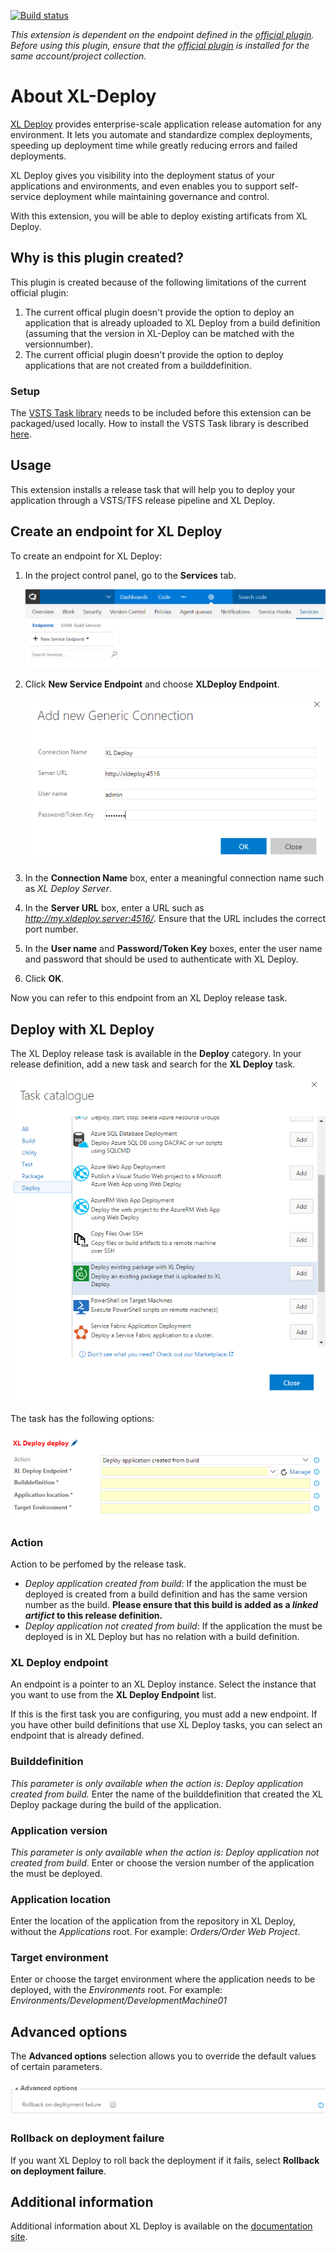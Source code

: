 [![Build status](https://ci.appveyor.com/api/projects/status/q2kbyb3n1fomrj5n?svg=true)](https://ci.appveyor.com/project/mvdiemen/xldeployrelease-vststask)

*This extension is dependent on the endpoint defined in the [official plugin](https://marketplace.visualstudio.com/items?itemName=xebialabs.tfs2015-xl-deploy-plugin). Before using this plugin, ensure that the [official plugin](https://marketplace.visualstudio.com/items?itemName=xebialabs.tfs2015-xl-deploy-plugin) is installed for the same account/project collection.*

# About XL-Deploy
[XL Deploy](https://xebialabs.com/products/xl-deploy/) provides enterprise-scale application release automation for any environment. It lets you automate and standardize complex deployments, speeding up deployment time while greatly reducing errors and failed deployments.

XL Deploy gives you visibility into the deployment status of your applications and environments, and even enables you to support self-service deployment while maintaining governance and control.

With this extension, you will be able to deploy existing artificats from XL Deploy.

## Why is this plugin created?
This plugin is created because of the following limitations of the current official plugin:
1. The current offical plugin doesn't provide the option to deploy an application that is already uploaded to XL Deploy from a build definition (assuming that the version in XL-Deploy can be matched with the versionnumber). 
1. The current official plugin doesn't provide the option to deploy applications that are not created from a builddefinition.


### Setup
The [VSTS Task library](https://github.com/Microsoft/vsts-task-lib) needs to be included before this extension can be packaged/used locally. How to install the VSTS Task library is described [here](https://github.com/Microsoft/vsts-task-lib/blob/master/powershell/Docs/Consuming.md).

## Usage
This extension installs a release task that will help you to deploy your application through a VSTS/TFS release pipeline and XL Deploy.

## Create an endpoint for XL Deploy

To create an endpoint for XL Deploy:

1. In the project control panel, go to the **Services** tab.

    ![Project control panel Services tab](images/tfs_plugin_admin_services.png)

1. Click **New Service Endpoint** and choose **XLDeploy Endpoint**.

    ![Add a new XLDeploy Endpoint connection](images/tfs_plugin_new_endpoint.png)

1. In the **Connection Name** box, enter a meaningful connection name such as *XL Deploy Server*.
1. In the **Server URL** box, enter a URL such as *http://my.xldeploy.server:4516/*. Ensure that the URL includes the correct port number.
1. In the **User name** and **Password/Token Key** boxes, enter the user name and password that should be used to authenticate with XL Deploy.
1. Click **OK**.

Now you can refer to this endpoint from an XL Deploy release task.

## Deploy with XL Deploy

The XL Deploy release task is available in the **Deploy** category. In your release definition, add a new task and search for the **XL Deploy** task.

![Add XL Deploy task](images/tfs_plugin_add_task.png)

The task has the following options:

![XL Deploy task options](images/tfs_plugin_task_options.png)

### Action

Action to be perfomed by the release task.
 - *Deploy application created from build*: If the application the must be deployed is created from a build definition and has the same version number as the build. **Please ensure that this build is added as a *linked artifict* to this release definition.**
 - *Deploy application not created from build*: If the application the must be deployed is in XL Deploy but has no relation with a build definition.

### XL Deploy endpoint

An endpoint is a pointer to an XL Deploy instance. Select the instance that you want to use from the **XL Deploy Endpoint** list.

If this is the first task you are configuring, you must add a new endpoint. If you have other build definitions that use XL Deploy tasks, you can select an endpoint that is already defined.

### Builddefinition

*This parameter is only available when the action is: Deploy application created from build.*
Enter the name of the builddefinition that created the XL Deploy package during the build of the application. 

### Application version
*This parameter is only available when the action is: Deploy application not created from build*.
Enter or choose the version number of the application the must be deployed.

### Application location

Enter the location of the application from the repository in XL Deploy, without the *Applications* root. For example: *Orders/Order Web Project*.

### Target environment

Enter or choose the target environment where the application needs to be deployed, with the *Environments* root. For example: *Environments/Development/DevelopmentMachine01*

## Advanced options

The **Advanced options** selection allows you to override the default values of certain parameters.

![Advanced options](images/tfs_plugin_advanced_options.png)

### Rollback on deployment failure

If you want XL Deploy to roll back the deployment if it fails, select **Rollback on deployment failure**.

## Additional information

Additional information about XL Deploy is available on the [documentation site](https://docs.xebialabs.com/xl-deploy/).
